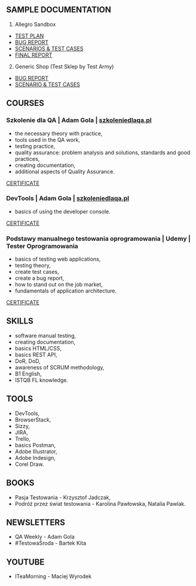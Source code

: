## SAMPLE DOCUMENTATION
 1. Allegro Sandbox
  - [TEST PLAN](https://drive.google.com/file/d/1-s2s8lVzpFRegnFMxN1YCuPg4b_tmuGn/view?usp=sharing)
  - [BUG REPORT](https://docs.google.com/spreadsheets/d/1nFjuXjIoRcIHUIgTuaOsQodH4Y9VAU9H/edit?usp=sharing&ouid=109511356163901530837&rtpof=true&sd=true)
  - [SCENARIOS & TEST CASES](https://docs.google.com/spreadsheets/d/1FmLWuQ268Wn0Bb6EBjwYPOnK8qdyLQ_-/edit?usp=sharing&ouid=109511356163901530837&rtpof=true&sd=true)
  - [FINAL REPORT](https://drive.google.com/file/d/1aOnrtaCJJ3sIZVQKmeEUxyYZN-QsoaHf/view?usp=sharing)
  2. Generic Shop (Test Sklep by Test Army) 
  - [BUG REPORT](https://docs.google.com/spreadsheets/d/1WJGK0k3Cyss8tVLi5-lDoMmwnbDLs946/edit?usp=sharing&ouid=109511356163901530837&rtpof=true&sd=true)
  - [SCENARIO & TEST CASES](https://docs.google.com/spreadsheets/d/1ElBdlNvt9O1XRavXVJe5rKV7uEJmzf-M/edit?usp=sharing&ouid=109511356163901530837&rtpof=true&sd=true)
## COURSES
### Szkolenie dla QA | Adam Gola | [szkoleniedlaqa.pl](https://szkoleniedlaqa.pl/)
 - the necessary theory with practice,
 - tools used in the QA work,
 - testing practice,
 - quality assurance: problem analysis and solutions, standards 
   and good practices,
 - creating documentation,
 - additional aspects of Quality Assurance.
 
 [CERTIFICATE](https://drive.google.com/file/d/1wVH_CU3H-WQ-cXQoM3HE4WCdkpxXMN33/view?usp=sharing)
 
 ### DevTools | Adam Gola | [szkoleniedlaqa.pl](https://szkoleniedlaqa.pl/)
 - basics of using the developer console.


[CERTIFICATE](https://drive.google.com/file/d/1O4p-rcJFyJ5gMRGqAVpeUB2t_Wgnt3K_/view?usp=sharing)

### Podstawy manualnego testowania oprogramowania | Udemy | Tester Oprogramowania
 - basics of testing web applications,
 - testing theory,
 - create test cases,
 - create a bug report,
 - how to stand out on the job market,
 - fundamentals of application architecture.  


[CERTIFICATE](https://www.udemy.com/certificate/UC-81eceeea-9d77-414b-8370-e4ec7e28bbaf/)
 ## SKILLS
 - software manual testing,
 - creating documentation,
 - basics HTML/CSS,
 - basics REST API,
 - DoR, DoD,
 - awareness of SCRUM methodology,
 - B1 English,
 - ISTQB FL knowledge.
 ## TOOLS
 - DevTools,
 - BrowserStack,
 - Sizzy,
 - JIRA,
 - Trello,
 - basics Postman,
 - Adobe Illustrator,
 - Adobe Indesign,
 - Corel Draw.
## BOOKS
 - Pasja Testowania - Krzysztof Jadczak,
 - Podróż przez świat testowania - Karolina Pawłowska, Natalia Pawlak.
## NEWSLETTERS
 - QA Weekly - Adam Gola
 - #TestowaŚroda - Bartek Kita
## YOUTUBE
 - ITeaMorning - Maciej Wyrodek
   
